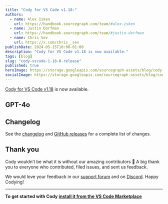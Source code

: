```yaml
---
title: "Cody for VS Code v1.18:"
authors:
  - name: Alex Isken
    url: https://handbook.sourcegraph.com/team/#alex-isken
  - name: Justin Dorfman
    url: https://handbook.sourcegraph.com/team/#justin-dorfman
  - name: Chris Sev
    url: https://x.com/chris__sev
publishDate: 2024-05-15T10:00-01:00
description: "Cody for VS Code v1.18 is now available."
tags: [blog]
slug: "cody-vscode-1-18-0-release"
published: true
heroImage: https://storage.googleapis.com/sourcegraph-assets/blog/cody-vscode-1-16-release/cody-vscode-1.18.0-og-image.jpg
socialImage: https://storage.googleapis.com/sourcegraph-assets/blog/cody-vscode-1-18-release/cody-vscode-1.18.0-og-image.jpg
--- 
```


[Cody for VS Code v1.18](https://marketplace.visualstudio.com/items?itemName=sourcegraph.cody-ai) is now available. 

<YouTube
  id="?"
  showTitle={true}
/>

## GPT-4o


## Changelog

See the [changelog](https://github.com/sourcegraph/cody/releases/tag/vscode-v1.18.0) and [GitHub releases](https://github.com/sourcegraph/cody/releases) for a complete list of changes.

## Thank you

Cody wouldn’t be what it is without our amazing contributors 💖 A big thank you to everyone who contributed, filed issues, and sent us feedback.

We would love your feedback in our [support forum](https://community.sourcegraph.com/) and on [Discord](https://discord.com/servers/sourcegraph-969688426372825169). Happy Codying!

---

**To get started with Cody [install it from the VS Code Marketplace](https://marketplace.visualstudio.com/items?itemName=sourcegraph.cody-ai)**
